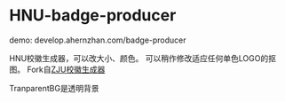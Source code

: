 HNU-badge-producer
==================

demo: develop.ahernzhan.com/badge-producer

HNU校徽生成器，可以改大小、颜色。
可以稍作修改适应任何单色LOGO的抠图。
Fork自[ZJU校徽生成器](http://runjs.cn/detail/tvlcu9b6)

TranparentBG是透明背景
